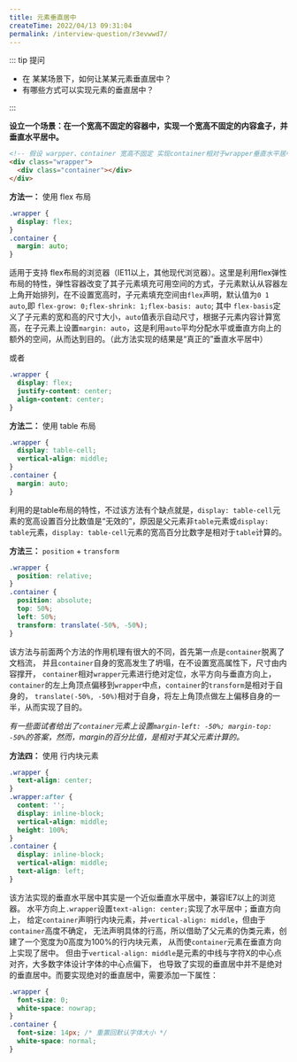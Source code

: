 ```yaml
---
title: 元素垂直居中
createTime: 2022/04/13 09:31:04
permalink: /interview-question/r3evwwd7/
---
```


::: tip 提问

- 在 某某场景下，如何让某某元素垂直居中？
- 有哪些方式可以实现元素的垂直居中？

:::

**设立一个场景：在一个宽高不固定的容器中，实现一个宽高不固定的内容盒子，并垂直水平居中。**

```html
<!-- 假设 warpper、container 宽高不固定 实现container相对于wrapper垂直水平居中-->
<div class="wrapper">
  <div class="container"></div>
</div>
```

**方法一：** 使用 flex 布局

```css
.wrapper {
  display: flex;
}
.container {
  margin: auto;
}
```

适用于支持 flex布局的浏览器（IE11以上，其他现代浏览器）。这里是利用flex弹性布局的特性，弹性容器改变了其子元素填充可用空间的方式，子元素默认从容器左上角开始排列，在不设置宽高时，子元素填充空间由`flex`声明，默认值为`0 1 auto`,即
`flex-grow: 0;flex-shrink: 1;flex-basis: auto`; 其中 `flex-basis`定义了子元素的宽和高的尺寸大小，`auto`值表示自动尺寸，根据子元素内容计算宽高，在子元素上设置`margin: auto`，这是利用`auto`平均分配水平或垂直方向上的额外的空间，从而达到目的。（此方法实现的结果是“真正的”垂直水平居中）

或者

```css
.wrapper {
  display: flex;
  justify-content: center;
  align-content: center;
}
```

**方法二：** 使用 table 布局

```css
.wrapper {
  display: table-cell;
  vertical-align: middle;
}
.container {
  margin: auto;
}
```

利用的是table布局的特性，不过该方法有个缺点就是，`display: table-cell`元素的宽高设置百分比数值是“无效的”，原因是父元素非`table`元素或`display: table`元素，`display: table-cell`元素的宽高百分比数字是相对于`table`计算的。

**方法三：** `position` + `transform`

```css
.wrapper {
  position: relative;
}
.container {
  position: absolute;
  top: 50%;
  left: 50%;
  transform: translate(-50%, -50%);
}
```

该方法与前面两个方法的作用机理有很大的不同，首先第一点是`container`脱离了文档流，
并且`container`自身的宽高发生了坍塌，在不设置宽高属性下，尺寸由内容撑开，
`container`相对`wrapper`元素进行绝对定位，水平方向与垂直方向上，
`container`的左上角顶点偏移到`wrapper`中点，`container`的`transform`是相对于自身的，
`translate(-50%, -50%)`相对于自身，将左上角顶点做左上偏移自身的一半，从而实现了目的。

_有一些面试者给出了`container`元素上设置`margin-left: -50%; margin-top: -50%`的答案，然而，margin的百分比值，是相对于其父元素计算的。_

**方法四：** 使用 行内块元素

```css
.wrapper {
  text-align: center;
}
.wrapper:after {
  content: '';
  display: inline-block;
  vertical-align: middle;
  height: 100%;
}
.container {
  display: inline-block;
  vertical-align: middle;
  text-align: left;
}
```

该方法实现的垂直水平居中其实是一个近似垂直水平居中，兼容IE7以上的浏览器。
水平方向上`.wrapper`设置`text-align: center;`实现了水平居中；垂直方向上，
给定`container`声明行内块元素，并`vertical-align: middle`，但由于`container`高度不确定，
无法声明具体的行高，所以借助了父元素的伪类元素，创建了一个宽度为0高度为100%的行内块元素，
从而使`container`元素在垂直方向上实现了居中。
但由于`vertical-align: middle`是元素的中线与字符X的中心点对齐，大多数字体设计字体的中心点偏下，
也导致了实现的垂直居中并不是绝对的垂直居中。而要实现绝对的垂直居中，需要添加一下属性：

```css
.wrapper {
  font-size: 0;
  white-space: nowrap;
}
.container {
  font-size: 14px; /* 重置回默认字体大小 */
  white-space: normal;
}
```
